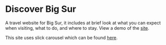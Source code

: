 # Discover Big Sur
A travel website for Big Sur, it includes at brief look at what you can expect when visiting, what to do, and where to stay. View a demo of the [site](https://dromo77.github.io/discover-big-sur/).

This site uses slick carousel which can be found [here](https://github.com/kenwheeler/slick/).
